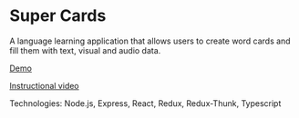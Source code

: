 # Super Cards
A language learning application that allows users to create word cards and fill them with text, visual and audio data.

[Demo](https://shrouded-island-14882.herokuapp.com)

[Instructional video ](https://www.youtube.com/watch?v=7vCFeunxRxk&feature=youtu.be)

Technologies: Node.js, Express, React, Redux, Redux-Thunk, Typescript
